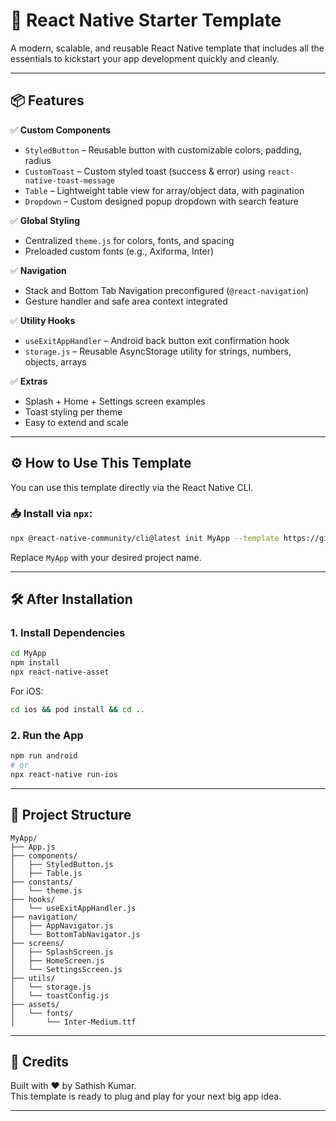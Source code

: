 # 🚀 React Native Starter Template

A modern, scalable, and reusable React Native template that includes all the essentials to kickstart your app development quickly and cleanly.

---

## 📦 Features

✅ **Custom Components**
- `StyledButton` – Reusable button with customizable colors, padding, radius
- `CustomToast` – Custom styled toast (success & error) using `react-native-toast-message`
- `Table` – Lightweight table view for array/object data, with pagination
- `Dropdown` – Custom designed popup dropdown with search feature

✅ **Global Styling**
- Centralized `theme.js` for colors, fonts, and spacing
- Preloaded custom fonts (e.g., Axiforma, Inter)

✅ **Navigation**
- Stack and Bottom Tab Navigation preconfigured (`@react-navigation`)
- Gesture handler and safe area context integrated

✅ **Utility Hooks**
- `useExitAppHandler` – Android back button exit confirmation hook
- `storage.js` – Reusable AsyncStorage utility for strings, numbers, objects, arrays

✅ **Extras**
- Splash + Home + Settings screen examples
- Toast styling per theme
- Easy to extend and scale

---

## ⚙️ How to Use This Template

You can use this template directly via the React Native CLI.

### 📥 Install via `npx`:

```bash
npx @react-native-community/cli@latest init MyApp --template https://github.com/sathishk-dev/RNTemplate.git
```

Replace `MyApp` with your desired project name.

---

## 🛠️ After Installation

### 1. Install Dependencies

```bash
cd MyApp
npm install
npx react-native-asset
```

For iOS:
```bash
cd ios && pod install && cd ..
```

### 2. Run the App

```bash
npm run android
# or
npx react-native run-ios
```

---

## 📁 Project Structure

```
MyApp/
├── App.js
├── components/
│   ├── StyledButton.js
│   ├── Table.js
├── constants/
│   └── theme.js
├── hooks/
│   └── useExitAppHandler.js
├── navigation/
│   ├── AppNavigator.js
│   └── BottomTabNavigator.js
├── screens/
│   ├── SplashScreen.js
│   ├── HomeScreen.js
│   └── SettingsScreen.js
├── utils/
│   └── storage.js
│   └── toastConfig.js
├── assets/
│   └── fonts/
│       └── Inter-Medium.ttf
```

---

## 🙌 Credits

Built with ❤️ by Sathish Kumar.  
This template is ready to plug and play for your next big app idea.

---